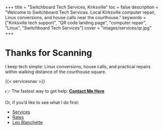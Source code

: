 +++
title = "Switchboard Tech Services, Kirksville"
toc = false
description = "Welcome to Switchboard Tech Services. Local Kirksville computer repair, Linux conversions, and house calls near the courthouse."
keywords = ["Kirksville tech support", "QR code landing page", "computer repair", "Linux", "Switchboard Tech Services"]
cover = "images/services/qr.jpg"
+++

# Thanks for Scanning

I keep tech simple: Linux conversions, house calls, and practical repairs within walking distance of the courthouse square.  

{{< servicesnav >}}

👉 The fastest way to get help: [**Contact Me Here**](/contact/)  

Or, if you’d like to see what I do first:  
- [Services](/services/)  
- [Rates](/rates/)  
- [Leo Blanchette](/leo-blanchette/)

